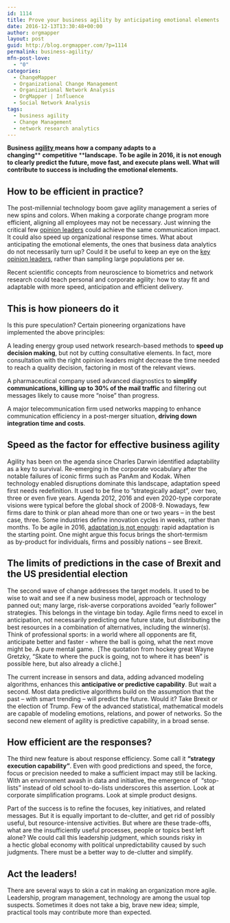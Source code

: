 ```yaml
---
id: 1114
title: Prove your business agility by anticipating emotional elements
date: 2016-12-13T13:30:48+00:00
author: orgmapper
layout: post
guid: http://blog.orgmapper.com/?p=1114
permalink: business-agility/
mfn-post-love:
  - "0"
categories:
  - ChangeMapper
  - Organizational Change Management
  - Organizational Network Analysis
  - OrgMapper | Influence
  - Social Network Analysis
tags:
  - business agility
  - Change Management
  - network research analytics
---
```

**Business <a href="http://www.odgersinterim.com/news-insight/perspective/article/agility-ability-4592/" target="_blank">agility </a>means how a company adapts to a changing**** ****competitive**** ****landscape.** **To be agile in 2016, it is not enough to clearly predict the future, move fast, and execute plans well. What will contribute to success is including the emotional elements.**

## **How to be efficient in practice?**

The post-millennial technology boom gave agility management a series of new spins and colors. When making a corporate change program more efficient, aligning all employees may not be necessary. Just winning the critical few [opinion leaders](http://starboardthinking.com/impact-of-influencers-on-organisational-performance/?doing_wp_cron=1481115838.1543951034545898437500) could achieve the same communication impact. It could also speed up organizational response times. What about anticipating the emotional elements, the ones that business data analytics do not necessarily turn up? Could it be useful to keep an eye on the <a href="http://starboardthinking.com/impact-of-influencers-on-organisational-performance/" target="_blank">key opinion leaders</a>, rather than sampling large populations per se.

Recent scientific concepts from neuroscience to biometrics and network research could teach personal and corporate agility: how to stay fit and adaptable with more speed, anticipation and efficient delivery.

## **This is how pioneers do it**

Is this pure speculation? Certain pioneering organizations have implemented the above principles:

A leading energy group used network research-based methods to **speed up decision making**, but not by cutting consultative elements. In fact, more consultation with the right opinion leaders might decrease the time needed to reach a quality decision, factoring in most of the relevant views.

A pharmaceutical company used advanced diagnostics to **simplify communications, killing up to 30% of the mail traffic** and filtering out messages likely to cause more “noise” than progress.

A major telecommunication firm used networks mapping to enhance communication efficiency in a post-merger situation, **driving down integration time and costs**.

## **Speed as the factor for effective business agility**

Agility has been on the agenda since Charles Darwin identified adaptability as a key to survival. Re-emerging in the corporate vocabulary after the notable failures of iconic firms such as PanAm and Kodak. When technology enabled disruptions dominate this landscape, adaptation speed first needs redefinition. It used to be fine to ”strategically adapt”, over two, three or even five years. Agenda 2012, 2016 and even 2020-type corporate visions were typical before the global shock of 2008-9. Nowadays, few firms dare to think or plan ahead more than one or two years – in the best case, three. Some industries define innovation cycles in weeks, rather than months. To be agile in 2016, [adaptation is not enough](http://blog.orgmapper.com/2016/04/29/four-plus-one-key-thoughts-about-change-management-you-should-always-keep-in-mind/): rapid adaptation is the starting point. One might argue this focus brings the short-termism as by-product for individuals, firms and possibly nations – see Brexit.

## **The limits of predictions in the case of Brexit and the US presidential election**

The second wave of change addresses the target models. It used to be wise to wait and see if a new business model, approach or technology panned out; many large, risk-averse corporations avoided ”early follower” strategies. This belongs in the vintage bin today. Agile firms need to excel in anticipation, not necessarily predicting one future state, but distributing the best resources in a combination of alternatives, including the winner(s). Think of professional sports: in a world where all opponents are fit, anticipate better and faster - where the ball is going, what the next move might be. A pure mental game.  [The quotation from hockey great Wayne Gretzky, “Skate to where the puck is going, not to where it has been” is possible here, but also already a cliché.]

The current increase in sensors and data, adding advanced modeling algorithms, enhances this **anticipative or predictive capability**. But wait a second. Most data predictive algorithms build on the assumption that the past – with smart trending – will predict the future. Would it? Take Brexit or the election of Trump. Few of the advanced statistical, mathematical models are capable of modeling emotions, relations, and power of networks. So the second new element of agility is predictive capability, in a broad sense.

## **How efficient are the responses?**

The third new feature is about response efficiency. Some call it **“strategy execution capability”**. Even with good predictions and speed, the force, focus or precision needed to make a sufficient impact may still be lacking. With an environment awash in data and initiative, the emergence of  “stop-lists” instead of old school to-do-lists underscores this assertion. Look at corporate simplification programs. Look at simple product designs.

Part of the success is to refine the focuses, key initiatives, and related messages. But it is equally important to de-clutter, and get rid of possibly useful, but resource-intensive activities. But where are these trade-offs, what are the insufficiently useful processes, people or topics best left alone? We could call this leadership judgment, which sounds risky in a hectic global economy with political unpredictability caused by such judgments. There must be a better way to de-clutter and simplify.

## **Act the leaders!**

There are several ways to skin a cat in making an organization more agile. Leadership, program management, technology are among the usual top suspects. Sometimes it does not take a big, brave new idea; simple, practical tools may contribute more than expected.